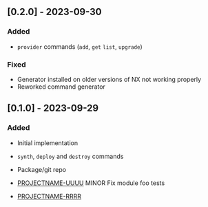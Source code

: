 ## [0.2.0] - 2023-09-30

### Added

- `provider` commands (`add`, `get` `list`, `upgrade`)

### Fixed

- Generator installed on older versions of NX not working properly
- Reworked command generator

## [0.1.0] - 2023-09-29

### Added

- Initial implementation
- `synth`, `deploy` and `destroy` commands
- Package/git repo


- [PROJECTNAME-UUUU](http://tickets.projectname.com/browse/PROJECTNAME-UUUU)
  MINOR Fix module foo tests
- [PROJECTNAME-RRRR](http://tickets.projectname.com/browse/PROJECTNAME-RRRR)

<!-- ## [1.2.3] - 2017-03-14

### Added

### Changed

### Fixed

- [PROJECTNAME-UUUU](http://tickets.projectname.com/browse/PROJECTNAME-UUUU)
  MINOR Fix module foo tests
- [PROJECTNAME-RRRR](http://tickets.projectname.com/browse/PROJECTNAME-RRRR)
  MAJOR Module foo's timeline uses the browser timezone for date resolution  -->
